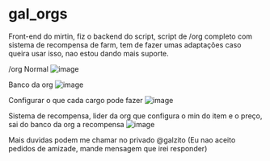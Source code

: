 # gal_orgs
Front-end do mirtin, fiz o backend do script, script de /org completo com sistema de recompensa de farm, tem de fazer umas adaptações caso queira usar isso, nao estou dando mais suporte.

/org Normal
![image](https://github.com/galzerah/gal_orgs/assets/88912426/882972aa-1441-46bc-88a0-09526c235874)

Banco da org
![image](https://github.com/galzerah/gal_orgs/assets/88912426/10f259d4-c983-4380-a357-0cc59f6f49c5)

Configurar o que cada cargo pode fazer
![image](https://github.com/galzerah/gal_orgs/assets/88912426/0bf433b1-ee19-432d-804a-c15d281f102c)

Sistema de recompensa, lider da org que configura o min do item e o preço, sai do banco da org a recompensa
![image](https://github.com/galzerah/gal_orgs/assets/88912426/1047a838-0ed7-4d4a-b732-cbcdfcddda43)

Mais duvidas podem me chamar no privado @galzito (Eu nao aceito pedidos de amizade, mande mensagem que irei responder)
